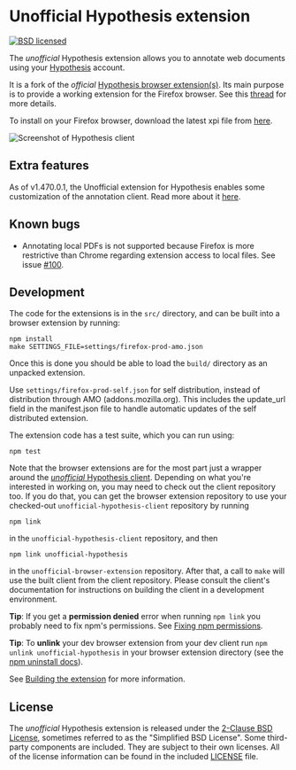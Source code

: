 Unofficial Hypothesis extension
===============================

<!-- [![Build status](https://img.shields.io/travis/hypothesis/browser-extension/master.svg)][travis] -->
[![BSD licensed](https://img.shields.io/badge/license-BSD-blue.svg)][license]

<!-- [travis]: https://travis-ci.org/hypothesis/browser-extension
[irc]: https://www.irccloud.com/invite?channel=%23hypothes.is&amp;hostname=irc.freenode.net&amp;port=6667&amp;ssl=1 -->
[license]: https://github.com/diegodlh/unofficial-hypothesis-extension/blob/master/LICENSE

The *unofficial* Hypothesis extension allows you to annotate web documents using your
[Hypothesis][service] account.

It is a fork of the *official* [Hypothesis browser extension(s)](https://github.com/hypothesis/browser-extension).
Its main purpose is to provide a working extension for the Firefox browser. See this [thread](https://github.com/hypothesis/browser-extension/issues/310) for more details.

To install on your Firefox browser, download the latest xpi file from [here](https://github.com/diegodlh/unofficial-hypothesis-extension/releases/latest).

![Screenshot of Hypothesis client](/images/screenshot.png?raw=true)

[service]: https://hypothes.is

Extra features
-----------
As of v1.470.0.1, the Unofficial extension for Hypothesis enables some customization
of the annotation client. Read more about it [here][extra-features].

[extra-features]: docs/extra-features.md

Known bugs
-----------

* Annotating local PDFs is not supported because Firefox is more restrictive than Chrome regarding extension access to local files. See issue [#100](https://github.com/hypothesis/browser-extension/issues/100).

Development
-----------

The code for the extensions is in the `src/` directory, and can be built into a
browser extension by running:

    npm install
    make SETTINGS_FILE=settings/firefox-prod-amo.json

Once this is done you should be able to load the `build/` directory as an
unpacked extension.

Use `settings/firefox-prod-self.json` for self distribution, instead of distribution through AMO (addons.mozilla.org).
This includes the update_url field in the manifest.json file to handle automatic updates of the self distributed extension.

The extension code has a test suite, which you can run using:

    npm test

Note that the browser extensions are for the most part just a wrapper around the
[*unofficial* Hypothesis client][unofficial-client]. Depending on what you're interested in working on,
you may need to check out the client repository too. If you do that, you can get
the browser extension repository to use your checked-out `unofficial-hypothesis-client` repository by
running

    npm link

in the `unofficial-hypothesis-client` repository, and then

    npm link unofficial-hypothesis

in the `unofficial-browser-extension` repository. After that, a call to `make` will use the
built client from the client repository. Please consult the client's
documentation for instructions on building the client in a development
environment.

**Tip**: If you get a **permission denied** error when running `npm link`
you probably need to fix npm's permissions. See
[Fixing npm permissions](https://docs.npmjs.com/getting-started/fixing-npm-permissions).

**Tip**: To **unlink** your dev browser extension from your dev client run
`npm unlink unofficial-hypothesis` in your browser extension directory
(see the [npm uninstall docs](https://docs.npmjs.com/cli/uninstall)).

See [Building the extension](docs/building.md) for more information.

[unofficial-client]: https://github.com/diegodlh/unofficial-hypothesis-client/

License
-------

The *unofficial* Hypothesis extension is released under the [2-Clause BSD
License][bsd2c], sometimes referred to as the "Simplified BSD License". Some
third-party components are included. They are subject to their own licenses. All
of the license information can be found in the included [LICENSE][license] file.

[bsd2c]: http://www.opensource.org/licenses/BSD-2-Clause
[license]: https://github.com/diegodlh/unofficial-hypothesis-extension/blob/master/LICENSE
